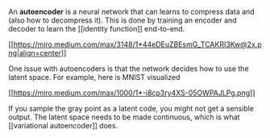 An **autoencoder** is a neural network that can learns to compress data and (also how to decompress it). This is done by training an encoder and decoder to learn the [[identity function]] end-to-end.

[[https://miro.medium.com/max/3148/1*44eDEuZBEsmG_TCAKRI3Kw@2x.png|align=center]]

One issue with autoencoders is that the network decides how to use the latent space. For example, here is MNIST visualized

[[https://miro.medium.com/max/1000/1*-i8cp3ry4XS-05OWPAJLPg.png]]

If you sample the gray point as a latent code, you might not get a sensible output. The latent space needs to be made continuous, which is what [[variational autoencoder]] does.